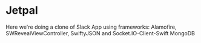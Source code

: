 # Jetpal
Here we're doing a clone of Slack App using frameworks: Alamofire, SWRevealViewController, 
SwiftyJSON and Socket.IO-Client-Swift
MongoDB

